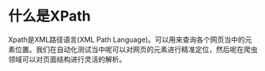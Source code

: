 # 什么是XPath

Xpath是XML路径语言(XML Path Language)。可以用来查询各个网页当中的元素位置。我们在自动化测试当中呢可以对网页的元素进行精准定位，然后呢在爬虫领域可以对页面结构进行灵活的解析。
